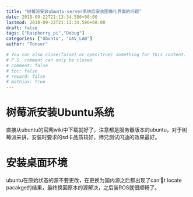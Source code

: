 ```yaml
---
title: "树莓派安装ubuntu-server系统后安装图像化界面的问题"
date: 2018-09-22T21:13:34.586+08:00
lastmod: 2018-09-22T21:13:34.586+08:00
draft: false
tags: ["Raspberry_pi","Debug"]
categories: ["Ubuntu", "UAV_LAB"]
author: "Tonser"

# You can also close(false) or open(true) something for this content.
# P.S. comment can only be closed
# comment: false
# toc: false
# reward: false
# mathjax: true
---
```

# 树莓派安装Ubuntu系统
直接从ubuntu的官网wiki中下载就好了，注意都是服务器版本的ubuntu，对于树莓派来讲，安装时要求的sd卡品质较好，师兄测试闪迪的效果最好。

# 安装桌面环境
ubuntu在原始状态的源不要更改，在更换为国内源之后都出现了can‘t locate pacakge的结果，最终换回原本的源解决，之后装ROS就很顺畅了。
